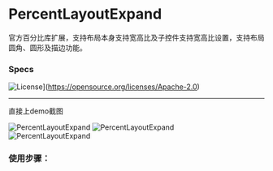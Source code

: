 # PercentLayoutExpand
官方百分比库扩展，支持布局本身支持宽高比及子控件支持宽高比设置，支持布局圆角、圆形及描边功能。

### Specs
  ![License](https://img.shields.io/badge/License-Apache%202.0-blue.svg)](https://opensource.org/licenses/Apache-2.0)
  
***
直接上demo截图

![PercentLayoutExpand](https://github.com/liu-xiao-dong/PercentLayoutExpand/blob/master/screenshot/screenshot_full.png?raw=true) ![PercentLayoutExpand](https://github.com/liu-xiao-dong/PercentLayoutExpand/blob/master/screenshot/screenshot_aspect.png?raw=true)  
![PercentLayoutExpand](https://github.com/liu-xiao-dong/PercentLayoutExpand/blob/master/screenshot/screenshot_clip.png?raw=true)

### 使用步骤：

